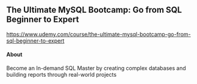 ## The Ultimate MySQL Bootcamp: Go from SQL Beginner to Expert

https://www.udemy.com/course/the-ultimate-mysql-bootcamp-go-from-sql-beginner-to-expert

#### About

Become an In-demand SQL Master by creating complex databases and building reports through real-world projects


